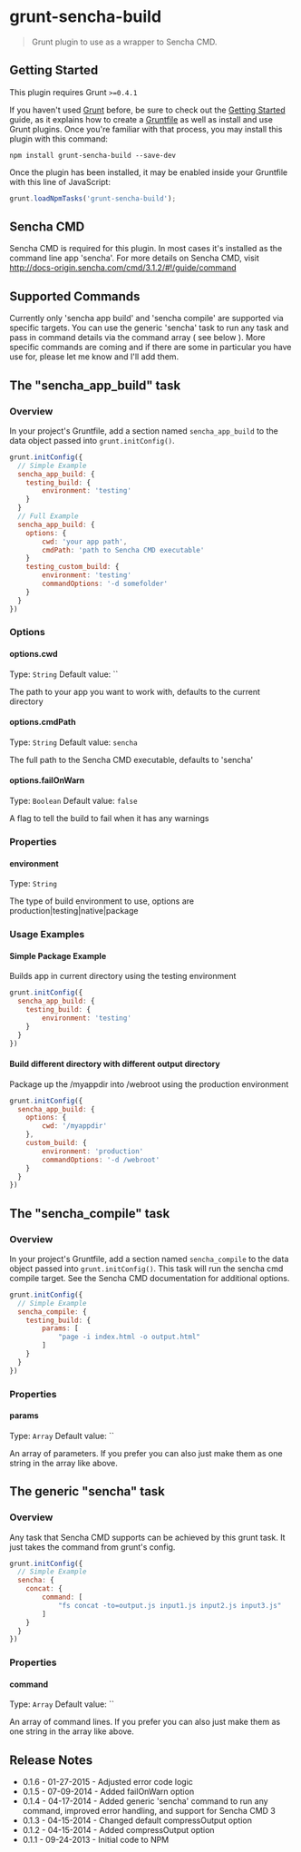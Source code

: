 # grunt-sencha-build

> Grunt plugin to use as a wrapper to Sencha CMD.

## Getting Started
This plugin requires Grunt `>=0.4.1`

If you haven't used [Grunt](http://gruntjs.com/) before, be sure to check out the [Getting Started](http://gruntjs.com/getting-started) guide, as it explains how to create a [Gruntfile](http://gruntjs.com/sample-gruntfile) as well as install and use Grunt plugins. Once you're familiar with that process, you may install this plugin with this command:

```shell
npm install grunt-sencha-build --save-dev
```

Once the plugin has been installed, it may be enabled inside your Gruntfile with this line of JavaScript:

```js
grunt.loadNpmTasks('grunt-sencha-build');
```

## Sencha CMD
Sencha CMD is required for this plugin.  In most cases it's installed as the command line app 'sencha'.  For more details on Sencha CMD, visit http://docs-origin.sencha.com/cmd/3.1.2/#!/guide/command

## Supported Commands
Currently only 'sencha app build' and 'sencha compile' are supported via specific targets.  You can use the generic 'sencha' task to run any task and pass in command details via the command array ( see below ).  More specific commands are coming and if there are some in particular you have use for, please let me know and I'll add them.

## The "sencha_app_build" task

### Overview
In your project's Gruntfile, add a section named `sencha_app_build` to the data object passed into `grunt.initConfig()`.

```js
grunt.initConfig({
  // Simple Example
  sencha_app_build: {
    testing_build: {
    	environment: 'testing'
	}
  }
  // Full Example
  sencha_app_build: {
  	options: {
  		cwd: 'your app path',
  		cmdPath: 'path to Sencha CMD executable'
  	}
  	testing_custom_build: {
  		environment: 'testing'
  		commandOptions: '-d somefolder'
  	}
  }
})
```

### Options

#### options.cwd
Type: `String`
Default value: ``

The path to your app you want to work with, defaults to the current directory

#### options.cmdPath
Type: `String`
Default value: `sencha`

The full path to the Sencha CMD executable, defaults to 'sencha'

#### options.failOnWarn
Type: `Boolean`
Default value: `false`

A flag to tell the build to fail when it has any warnings

### Properties

#### environment
Type: `String`

The type of build environment to use, options are production|testing|native|package

### Usage Examples

#### Simple Package Example
Builds app in current directory using the testing environment
```js
grunt.initConfig({
  sencha_app_build: {
    testing_build: {
		environment: 'testing'
	}
  }
})
```

#### Build different directory with different output directory
Package up the /myappdir into /webroot using the production environment
```js
grunt.initConfig({
  sencha_app_build: {
    options: {
    	cwd: '/myappdir'
    },
    custom_build: {
		environment: 'production'
        commandOptions: '-d /webroot'
	}
  }
})
```

## The "sencha_compile" task

### Overview
In your project's Gruntfile, add a section named `sencha_compile` to the data object passed into `grunt.initConfig()`.  This task will run the sencha cmd compile target.  See the Sencha CMD documentation for additional options.

```js
grunt.initConfig({
  // Simple Example
  sencha_compile: {
    testing_build: {
        params: [
            "page -i index.html -o output.html"
        ]
	}
  }
})
```

### Properties

#### params
Type: `Array`
Default value: ``

An array of parameters.  If you prefer you can also just make them as one string in the array like above.

## The generic "sencha" task

### Overview
Any task that Sencha CMD supports can be achieved by this grunt task. It just takes the command from grunt's config.

```js
grunt.initConfig({
  // Simple Example
  sencha: {
    concat: {
        command: [
            "fs concat -to=output.js input1.js input2.js input3.js"
        ]
	}
  }
})
```

### Properties

#### command
Type: `Array`
Default value: ``

An array of command lines.  If you prefer you can also just make them as one string in the array like above.


## Release Notes
* 0.1.6 - 01-27-2015 - Adjusted error code logic
* 0.1.5 - 07-09-2014 - Added failOnWarn option
* 0.1.4 - 04-17-2014 - Added generic 'sencha' command to run any command, improved error handling, and support for Sencha CMD 3
* 0.1.3 - 04-15-2014 - Changed default compressOutput option
* 0.1.2 - 04-15-2014 - Added compressOutput option
* 0.1.1 - 09-24-2013 - Initial code to NPM